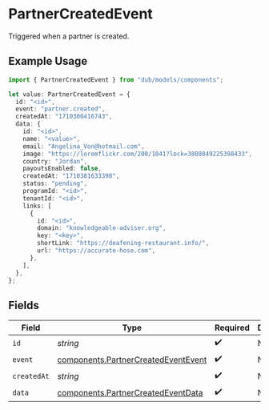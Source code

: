 # PartnerCreatedEvent

Triggered when a partner is created.

## Example Usage

```typescript
import { PartnerCreatedEvent } from "dub/models/components";

let value: PartnerCreatedEvent = {
  id: "<id>",
  event: "partner.created",
  createdAt: "1710300416743",
  data: {
    id: "<id>",
    name: "<value>",
    email: "Angelina_Von@hotmail.com",
    image: "https://loremflickr.com/200/1041?lock=3808049225398433",
    country: "Jordan",
    payoutsEnabled: false,
    createdAt: "1710381633390",
    status: "pending",
    programId: "<id>",
    tenantId: "<id>",
    links: [
      {
        id: "<id>",
        domain: "knowledgeable-adviser.org",
        key: "<key>",
        shortLink: "https://deafening-restaurant.info/",
        url: "https://accurate-hose.com",
      },
    ],
  },
};
```

## Fields

| Field                                                                                      | Type                                                                                       | Required                                                                                   | Description                                                                                |
| ------------------------------------------------------------------------------------------ | ------------------------------------------------------------------------------------------ | ------------------------------------------------------------------------------------------ | ------------------------------------------------------------------------------------------ |
| `id`                                                                                       | *string*                                                                                   | :heavy_check_mark:                                                                         | N/A                                                                                        |
| `event`                                                                                    | [components.PartnerCreatedEventEvent](../../models/components/partnercreatedeventevent.md) | :heavy_check_mark:                                                                         | N/A                                                                                        |
| `createdAt`                                                                                | *string*                                                                                   | :heavy_check_mark:                                                                         | N/A                                                                                        |
| `data`                                                                                     | [components.PartnerCreatedEventData](../../models/components/partnercreatedeventdata.md)   | :heavy_check_mark:                                                                         | N/A                                                                                        |
